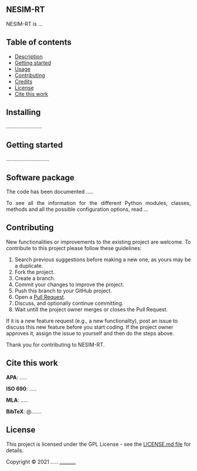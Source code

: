 ## NESIM-RT


<p align="justify">
NESIM-RT is ...</p>
</p>



<h2>Table of contents</h2>
<p align="justify">
<ul>
<li><a href="#Description">Description</a></li>
<li><a href="#GettingStarted">Getting started</a></li>
<li><a href="#Usage">Usage</a></li>
<li><a href="#Contributing">Contributing</a></li>
<li><a href="#Credits">Credits</a></li>
<li><a href="#License">License</a></li>
<li><a href="#Cite">Cite this work</a></li>
</ul>
</p>



<h2>Installing</h2>

<p align="justify">
........................

</p>





<h2>Getting started</h2>

<p align="justify">
.............................
</p>







<h2>Software package</h2>

<p align="justify">
The code has been documented .....
</p>
<p align="justify">
To see all the information for the different Python modules, classes, methods and all the possible configuration options, read ...
</p>






<h2>Contributing</h2>

<p align="justify">
New functionalities or improvements to the existing project are welcome. To contribute to this project please follow these guidelines:
<ol align="justify">
<li> Search previous suggestions before making a new one, as yours may be a duplicate.</li>
<li> Fork the project.</li>
<li> Create a branch.</li>
<li> Commit your changes to improve the project.</li>
<li> Push this branch to your GitHub project.</li>
<li> Open a <a href="https://github.com/ferper/nesimRT/pulls">Pull Request</a>.</li>
<li> Discuss, and optionally continue committing.</li>
<li> Wait untill the project owner merges or closes the Pull Request.</li>
</ol>
If it is a new feature request (e.g., a new functionality), post an issue to discuss this new feature before you start coding. If the project owner approves it, assign the issue to yourself and then do the steps above.
</p>
<p align="justify">
Thank you for contributing to NESIM-RT.
</p>


<h2 name="Cite">Cite this work</h2>
<p align="justify">
<b>APA</b>: .....
</p>
<p align="justify">
<b>ISO 690</b>: .....
</p>
<p align="justify">
<b>MLA</b>: .....
</p>
<p align="justify">
<b>BibTeX</b>: @.......
</p>





<h2>License</h2>
<p align="justify">
This project is licensed under the GPL License - see the <a href="https://github.com/ferper/nesimRT/blob/main/LICENSE">LICENSE.md file</a> for details.
</p>

<p align="justify">
Copyright © 2021 .....
<a href="mailto:.....@.....com">...........</a>
</p>
